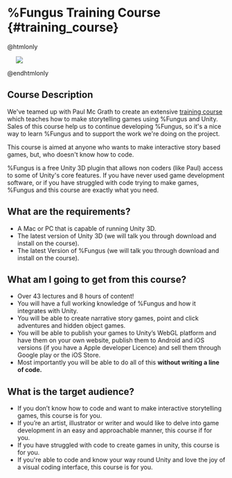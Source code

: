 # %Fungus Training Course {#training_course}

@htmlonly

<div>
<a target="_blank" href="https://www.udemy.com/make-interactive-games-with-fungus-unity3d-no-coding-required/?couponCode=FungusDiscount2016"><img hspace="20" src="./training.png"></a>
</div>

@endhtmlonly

## Course Description

We've teamed up with Paul Mc Grath to create an extensive [training course] which teaches how to make storytelling games using %Fungus and Unity. Sales of this course help us to continue developing %Fungus, so it's a nice way to learn %Fungus and to support the work we're doing on the project.

This course is aimed at anyone who wants to make interactive story based games, but, who doesn't know how to code.

%Fungus is a free Unity 3D plugin that allows non coders (like Paul) access to some of Unity's core features. If you have never used game development software, or if you have struggled with code trying to make games, %Fungus and this course are exactly what you need.

## What are the requirements?

- A Mac or PC that is capable of running Unity 3D.
- The latest version of Unity 3D (we will talk you through download and install on the course).
- The latest Version of %Fungus (we will talk you through download and install on the course).

## What am I going to get from this course?

- Over 43 lectures and 8 hours of content!
- You will have a full working knowledge of %Fungus and how it integrates with Unity.
- You will be able to create narrative story games, point and click adventures and hidden object games.
- You will be able to publish your games to Unity’s WebGL platform and have them on your own website, publish them to Android and iOS versions (if you have a Apple developer Licence) and sell them through Google play or the iOS Store.
- Most importantly you will be able to do all of this **without writing a line of code.**

## What is the target audience?

- If you don’t know how to code and want to make interactive storytelling games, this course is for you.
- If you’re an artist, illustrator or writer and would like to delve into game development in an easy and approachable manner, this course if for you.
- If you have struggled with code to create games in unity, this course is for you.
- If you're able to code and know your way round Unity and love the joy of a visual coding interface, this course is for you.

[training course]: https://www.udemy.com/make-interactive-games-with-fungus-unity3d-no-coding-required/?couponCode=FungusDiscount2016

[img training]: ./training_course/training.png